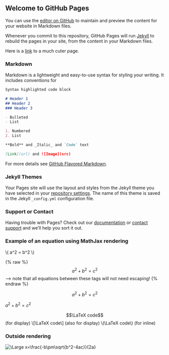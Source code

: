 ## Welcome to GitHub Pages

You can use the [editor on GitHub](https://github.com/blaisb/cmake-learning/edit/gh-pages/index.md) to maintain and preview the content for your website in Markdown files.

Whenever you commit to this repository, GitHub Pages will run [Jekyll](https://jekyllrb.com/) to rebuild the pages in your site, from the content in your Markdown files.

Here is a [link](./pages/duck.md) to a much cuter page.

### Markdown

Markdown is a lightweight and easy-to-use syntax for styling your writing. It includes conventions for

```markdown
Syntax highlighted code block

# Header 1
## Header 2
### Header 3

- Bulleted
- List

1. Numbered
2. List

**Bold** and _Italic_ and `Code` text

[Link](url) and ![Image](src)
```

For more details see [GitHub Flavored Markdown](https://guides.github.com/features/mastering-markdown/).

### Jekyll Themes

Your Pages site will use the layout and styles from the Jekyll theme you have selected in your [repository settings](https://github.com/blaisb/cmake-learning/settings/pages). The name of this theme is saved in the Jekyll `_config.yml` configuration file.

### Support or Contact

Having trouble with Pages? Check out our [documentation](https://docs.github.com/categories/github-pages-basics/) or [contact support](https://support.github.com/contact) and we’ll help you sort it out.


### Example of an equation using MathJax rendering

\\( a^2 = b^2 \\)

 {% raw %}
  $$a^2 + b^2 = c^2$$ --> note that all equations between these tags will not need escaping! 
 {% endraw %}
 
 $$a^2 + b^2 = c^2$$
 
 $a^2 + b^2 = c^2$

$$\LaTeX code$$   (for display)
\\[\LaTeX code\\] (also for display)
\\(\LaTeX code\\) (for inline)

### Outside rendering

![\Large x=\frac{-b\pm\sqrt{b^2-4ac}}{2a}](https://latex.codecogs.com/svg.latex?\Large&space;x=\frac{-b\pm\sqrt{b^2-4ac}}{2a}) 

